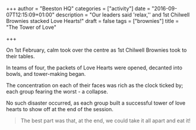+++
author = "Beeston HQ"
categories = ["activity"]
date = "2016-09-07T12:15:09+01:00"
description = "Our leaders said 'relax,'' and 1st Chilwell Brownies stacked Love Hearts!"
draft = false
tags = ["brownies"]
title = "The Tower of Love"

+++

On 1st February, calm took over the centre as 1st Chilwell Brownies took to their tables.

In teams of four, the packets of Love Hearts were opened, decanted into bowls, and tower-making began.

The concentration on each of their faces was rich as the clock ticked by; each group fearing the worst - a collapse.

No such disaster occurred, as each group built a successful tower of love hearts to show off at the end of the session.

> The best part was that, at the end, we could take it all apart and eat it!